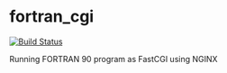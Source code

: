 # fortran_cgi
[![Build Status](https://travis-ci.org/szhilkin/fortran_cgi.svg?branch=master)](https://travis-ci.org/szhilkin/fortran_cgi)

Running FORTRAN 90 program as FastCGI using NGINX






